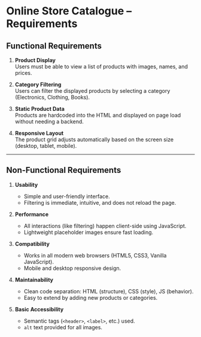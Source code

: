 # Online Store Catalogue – Requirements

## Functional Requirements

1. **Product Display**  
   Users must be able to view a list of products with images, names, and prices.

2. **Category Filtering**  
   Users can filter the displayed products by selecting a category (Electronics, Clothing, Books).

3. **Static Product Data**  
   Products are hardcoded into the HTML and displayed on page load without needing a backend.

4. **Responsive Layout**  
   The product grid adjusts automatically based on the screen size (desktop, tablet, mobile).

---

## Non-Functional Requirements

1. **Usability**  
   - Simple and user-friendly interface.  
   - Filtering is immediate, intuitive, and does not reload the page.

2. **Performance**  
   - All interactions (like filtering) happen client-side using JavaScript.  
   - Lightweight placeholder images ensure fast loading.

3. **Compatibility**  
   - Works in all modern web browsers (HTML5, CSS3, Vanilla JavaScript).  
   - Mobile and desktop responsive design.

4. **Maintainability**  
   - Clean code separation: HTML (structure), CSS (style), JS (behavior).  
   - Easy to extend by adding new products or categories.

5. **Basic Accessibility**  
   - Semantic tags (`<header>`, `<label>`, etc.) used.  
   - `alt` text provided for all images.
